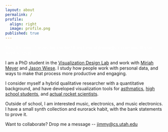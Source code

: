 ```yaml
---
layout: about
permalink: /
profile:
  align: right
  image: profile.png
published: true
---
```


<p style="color:white">Yes, it's true...I'm on the market!  Email me at jimmy@cs.utah.edu if you want to chat!  </p>

I am a PhD student in the [Visualization Design Lab](https://vdl.sci.utah.edu/) and work with [Miriah Meyer](https://www.cs.utah.edu/~miriah/) and [Jason Wiese](https://www.cs.utah.edu/~wiese/).  I study how people work with personal data, and ways to make that process more productive and engaging.  

I consider myself a hybrid qualitative researcher with a quantitative background, and have developed visualization tools for [asthmatics](https://vdl.sci.utah.edu/publications/2018_imwut_maav/), [high school students](https://utahjimmy.github.io/AQ-U_Explorer/), and [actual rocket scientists](https://vdl.sci.utah.edu/publications/2021_aas_porter/). 

Outside of school, I am interested music, electronics, and music electronics.  I have a small synth collection and eurorack habit, with the bank statements to prove it.

Want to collaborate?  Drop me a message -- <a href="mailto:jimmy@cs.utah.edu">jimmy@cs.utah.edu</a>


